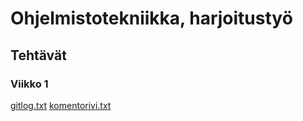 # Ohjelmistotekniikka, harjoitustyö
## Tehtävät
### Viikko 1

[gitlog.txt](https://github.com/Teo44/ot-harjoitustyo/blob/master/laskarit/viikko1/gitlog.txt)
[komentorivi.txt](https://github.com/Teo44/ot-harjoitustyo/blob/master/laskarit/viikko1/komentorivi.txt)
